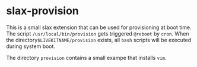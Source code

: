# slax-provision
This is a small slax extension that can be used for provisioning at boot time.
The script `/usr/local/bin/provision` gets triggered `@reboot` by `cron`.
When the directory`$LIVEKITNAME/provision` exists, all `bash` scripts will be
executed during system boot.

The directory `provision` contains a small exampe that installs `vim`.
